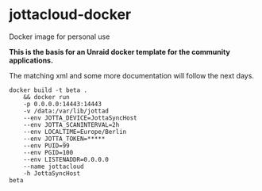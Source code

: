 # jottacloud-docker
Docker image for personal use

**This is the basis for an Unraid docker template for the community applications.**

The matching xml and some more documentation will follow the next days.


````
docker build -t beta .
    && docker run
    -p 0.0.0.0:14443:14443
    -v /data:/var/lib/jottad
    --env JOTTA_DEVICE=JottaSyncHost
    --env JOTTA_SCANINTERVAL=2h
    --env LOCALTIME=Europe/Berlin
    --env JOTTA_TOKEN=*****
    --env PUID=99
    --env PGID=100
    --env LISTENADDR=0.0.0.0
    --name jottacloud
    -h JottaSyncHost
beta
````

